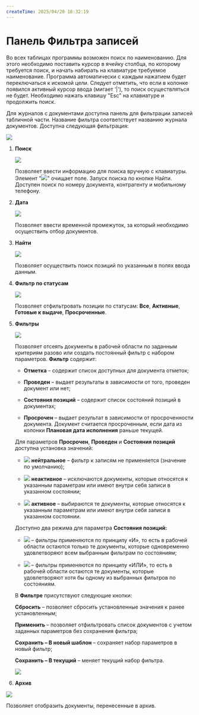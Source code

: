 ```yaml
---
createTime: 2025/04/20 18:32:19
---
```

# Панель Фильтра записей

Во всех таблицах программы возможен поиск по наименованию. Для этого необходимо поставить курсор в ячейку столбца, по которому требуется поиск, и начать набирать на клавиатуре требуемое наименование. Программа автоматически с каждым нажатием будет переключаться к искомой цели. Следует отметить, что если в колонке появился активный курсор ввода (мигает ‘|'), то поиск осуществляться не будет. Необходимо нажать клавишу "Esc" на клавиатуре и продолжить поиск.

Для журналов с документами доступна панель для фильтрации записей табличной части. Название фильтра соответствует названию журнала документов. Доступна следующая фильтрация:

![](../../../assets/specification/Aspose.Words.83ab1c44-6b28-430a-a5f2-4d9e6ba1abd4.063.png)

1. **Поиск**

    ![](../../../assets/specification/Aspose.Words.83ab1c44-6b28-430a-a5f2-4d9e6ba1abd4.064.png)

    Позволяет ввести информацию для поиска вручную с клавиатуры. Элемент "![](../../../assets/specification/Aspose.Words.83ab1c44-6b28-430a-a5f2-4d9e6ba1abd4.065.png)" очищает поле. Запуск поиска по кнопке Найти. Доступен поиск по номеру документа, контрагенту и мобильному телефону.

2. **Дата**

    ![](../../../assets/specification/Aspose.Words.83ab1c44-6b28-430a-a5f2-4d9e6ba1abd4.066.png)

    Позволяет ввести временной промежуток, за который необходимо осуществить отбор документов.

3. **Найти**

    ![](../../../assets/specification/Aspose.Words.83ab1c44-6b28-430a-a5f2-4d9e6ba1abd4.067.png)

    Позволяет осуществить поиск позиций по указанным в полях ввода данным.

4. **Фильтр по статусам**

    ![](../../../assets/specification/Aspose.Words.83ab1c44-6b28-430a-a5f2-4d9e6ba1abd4.068.png)

    Позволяет отфильтровать позиции по статусам: **Все**, **Активные**, **Готовые к выдаче**, **Просроченные**.

5. **Фильтры**

    ![](../../../assets/specification/Aspose.Words.83ab1c44-6b28-430a-a5f2-4d9e6ba1abd4.069.png)

    Позволяет отсеять документы в рабочей области по заданным критериям разово или создать постоянный фильтр с набором параметров. **Фильтр** содержит:

    - **Отметка** – содержит список доступных для документа отметок;

    - **Проведен** – выдает результаты в зависимости от того, проведен документ или нет;

    - **Состояния позиций** – содержит список состояний позиций в документах;

    - **Просрочен** – выдает результат в зависимости от просроченности документа. Документ считается просроченным, если дата из колонки **Плановая дата исполнения** раньше текущей.

    Для параметров **Просрочен**, **Проведен** и **Состояния позиций** доступна установка значений:

    - ![](../../../assets/specification/Aspose.Words.83ab1c44-6b28-430a-a5f2-4d9e6ba1abd4.070.png) **нейтральное** – фильтр к записям не применяется (значение по умолчанию);

    - ![](../../../assets/specification/Aspose.Words.83ab1c44-6b28-430a-a5f2-4d9e6ba1abd4.071.png) **неактивное** – исключаются документы, которые относятся к указанным параметрам или имеют внутри себя записи в указанном состоянии;

    - ![](../../../assets/specification/Aspose.Words.83ab1c44-6b28-430a-a5f2-4d9e6ba1abd4.072.png) **активное** – выбираются те документы, которые относятся к указанным параметрам или имеют внутри себя записи в указанном состоянии.

    Доступно два режима для параметра **Состояния позиций:**

    - ![](../../../assets/specification/Aspose.Words.83ab1c44-6b28-430a-a5f2-4d9e6ba1abd4.073.png) – фильтры применяются по принципу «И», то есть в рабочей области остаются только те документы, которые одновременно удовлетворяют всем выбранным фильтрам по состояниям;

    - ![](../../../assets/specification/Aspose.Words.83ab1c44-6b28-430a-a5f2-4d9e6ba1abd4.074.png) – фильтры применяются по принципу «ИЛИ», то есть в рабочей области остаются те документы, которые удовлетворяют хотя бы одному из выбранных фильтров по состояниям.

    В **Фильтре** присутствуют следующие кнопки:

    **Сбросить** – позволяет сбросить установленные значения к ранее установленным;

    **Применить** – позволяет отфильтровать список документов с учетом заданных параметров без сохранения фильтра;

    **Сохранить – В новый шаблон** – сохраняет набор параметров в новый фильтр;

    **Сохранить – В текущий** – меняет текущий набор фильтра.

    ![](../../../assets/specification/Aspose.Words.83ab1c44-6b28-430a-a5f2-4d9e6ba1abd4.075.png)

6. **Архив**

![](../../../assets/specification/Aspose.Words.83ab1c44-6b28-430a-a5f2-4d9e6ba1abd4.076.png)

Позволяет отобразить документы, перенесенные в архив.